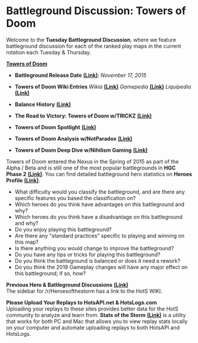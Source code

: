 # Battleground Discussion: Towers of Doom

Welcome to the **Tuesday Battleground Discussion**, where we feature battleground discussion for each of the ranked play maps in the current rotation each Tuesday & Thursday.

[**Towers of Doom**](https://heroesofthestorm.com/static/images/battlegrounds/bg_towers-of-doom.jpg)

* **Battleground Release Date** [**(Link)**](http://nexuscompendium.com/battlegrounds.php): *November 17, 2015*

* **Towers of Doom Wiki Entries** *Wikia* [**(Link)**](http://heroesofthestorm.wikia.com/wiki/Towers_of_Doom) *Gamepedia* [**(Link)**](https://heroesofthestorm.gamepedia.com/Towers_of_Doom) *Liquipedia* [**(Link)**](hhttps://liquipedia.net/heroes/Towers_of_Doom)

* **Balance History** [**(Link)**](https://heroespatchnotes.com/battleground/towersofdoom.html)

* **The Road to Victory: Towers of Doom w/TRICKZ** [**(Link)**](https://heroeshearth.com/b/trickz/read/the-road-to-victory-towers-of-doom/)

* **Towers of Doom Spotlight**  [**(Link)**](https://www.youtube.com/watch?v=-7Aia10lL8Y)

* **Towers of Doom Analysis w/NotParadox** [**(Link)**](https://www.youtube.com/watch?v=B45RfLqO-LQ)

* **Towers of Doom Deep Dive w/Nihilism Gaming** [**(Link)**](https://www.youtube.com/watch?v=C52jaSWRpVk)

Towers of Doom entered the Nexus in the Spring of 2015 as part of the Alpha / Beta and is still one of the most popular battlegrounds in **HGC Phase 2** [**(Link)**](https://masterleague.net/map/towers-of-doom/).  You can find detailed battleground hero statistics on **Heroes Profile** [**(Link)**](https://www.heroesprofile.com/Global/Hero/?timeframe=10&role=All&hero=All&game_type=tl&map=Towers%2Bof%2BDoom&league_tier=all).
  
* What difficulty would you classify the battleground, and are there any specific features you based the classification on?  
* Which heroes do you think have advantages on this battleground and why?
* Which heroes do you think have a disadvantage on this battleground and why?
* Do you enjoy playing this battleground?
* Are there any "standard practices" specific to playing and winning on this map?
* Is there anything you would change to improve the battleground?
* Do you have any tips or tricks for playing this battleground?
* Do you think the battleground is balanced or does it need a rework?
* Do you think the 2019 Gameplay changes will have any major effect on this battleground; if so, how?

**Previous Hero & Battleground Discussions** [**(Link)**](https://www.reddit.com/r/heroesofthestorm/wiki/herodiscussions)  
The sidebar for /r/Heroesofthestorm has a link to the HotS WIKI.

**Please Upload Your Replays to HotsAPI.net & HotsLogs.com**  
Uploading your replays to these sites provides better data for the HotS community to analyze and learn from. **Stats of the Storm** [**(Link)**](https://ebshimizu.github.io/stats-of-the-storm/) is a utility that works for both PC and Mac that allows you to view replay stats locally on your computer and automate uploading replays to both HotsAPI and HotsLogs.